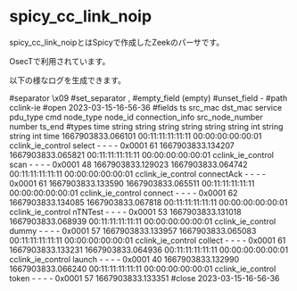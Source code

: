 spicy_cc_link_noip
=================================

spicy_cc_link_noipとはSpicyで作成したZeekのパーサです。

OsecTで利用されています。

以下の様なログを生成できます。

#separator \x09
#set_separator	,
#empty_field	(empty)
#unset_field	-
#path	cclink-ie
#open	2023-03-15-16-56-36
#fields	ts	src_mac	dst_mac	service	pdu_type	cmd	node_type	node_id	connection_info	src_node_number	number	ts_end
#types	time	string	string	string	string	string	string	int	string	string	int	time
1667903833.066101	00:11:11:11:11:11	00:00:00:00:00:01	cclink_ie_control	select	-	-	-	-	0x0001	61	1667903833.134207
1667903833.065821	00:11:11:11:11:11	00:00:00:00:00:01	cclink_ie_control	scan	-	-	-	-	0x0001	48	1667903833.129023
1667903833.064742	00:11:11:11:11:11	00:00:00:00:00:01	cclink_ie_control	connectAck	-	-	-	-	0x0001	61	1667903833.133590
1667903833.065511	00:11:11:11:11:11	00:00:00:00:00:01	cclink_ie_control	connect	-	-	-	-	0x0001	62	1667903833.134085
1667903833.067818	00:11:11:11:11:11	00:00:00:00:00:01	cclink_ie_control	nTNTest	-	-	-	-	0x0001	53	1667903833.131018
1667903833.068939	00:11:11:11:11:11	00:00:00:00:00:01	cclink_ie_control	dummy	-	-	-	-	0x0001	57	1667903833.133957
1667903833.065083	00:11:11:11:11:11	00:00:00:00:00:01	cclink_ie_control	collect	-	-	-	-	0x0001	61	1667903833.133231
1667903833.064936	00:11:11:11:11:11	00:00:00:00:00:01	cclink_ie_control	launch	-	-	-	-	0x0001	40	1667903833.132990
1667903833.066240	00:11:11:11:11:11	00:00:00:00:00:01	cclink_ie_control	token	-	-	-	-	0x0001	57	1667903833.133351
#close	2023-03-15-16-56-36

